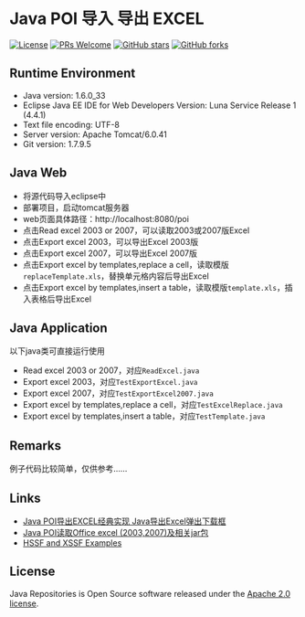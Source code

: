 # Java POI 导入 导出 EXCEL

[![License](https://img.shields.io/badge/license-MIT-blue.svg)](https://github.com/T5750/poi/blob/master/LICENSE.md)
[![PRs Welcome](https://img.shields.io/badge/PRs-welcome-brightgreen.svg)](https://github.com/T5750/poi/pulls)
[![GitHub stars](https://img.shields.io/github/stars/T5750/poi.svg?style=social&label=Stars)](https://github.com/T5750/poi)
[![GitHub forks](https://img.shields.io/github/forks/T5750/poi.svg?style=social&label=Fork)](https://github.com/T5750/poi)

## Runtime Environment
* Java version: 1.6.0_33
* Eclipse Java EE IDE for Web Developers Version: Luna Service Release 1 (4.4.1)
* Text file encoding: UTF-8
* Server version: Apache Tomcat/6.0.41
* Git version: 1.7.9.5

## Java Web
* 将源代码导入eclipse中
* 部署项目，启动tomcat服务器
* web页面具体路径：http://localhost:8080/poi
* 点击Read excel 2003 or 2007，可以读取2003或2007版Excel
* 点击Export excel 2003，可以导出Excel 2003版
* 点击Export excel 2007，可以导出Excel 2007版
* 点击Export excel by templates,replace a cell，读取模版`replaceTemplate.xls`，替换单元格内容后导出Excel
* 点击Export excel by templates,insert a table，读取模版`template.xls`，插入表格后导出Excel

## Java Application
以下java类可直接运行使用

* Read excel 2003 or 2007，对应`ReadExcel.java`
* Export excel 2003，对应`TestExportExcel.java`
* Export excel 2007，对应`TestExportExcel2007.java`
* Export excel by templates,replace a cell，对应`TestExcelReplace.java`
* Export excel by templates,insert a table，对应`TestTemplate.java`

## Remarks
例子代码比较简单，仅供参考……

## Links
- [Java POI导出EXCEL经典实现 Java导出Excel弹出下载框](http://blog.csdn.net/evangel_z/article/details/7332535)
- [Java POI读取Office excel (2003,2007)及相关jar包](http://blog.csdn.net/evangel_z/article/details/7312050)
- [HSSF and XSSF Examples](http://poi.apache.org/spreadsheet/examples.html)

## License
Java Repositories is Open Source software released under the [Apache 2.0 license](http://www.apache.org/licenses/LICENSE-2.0.html).
